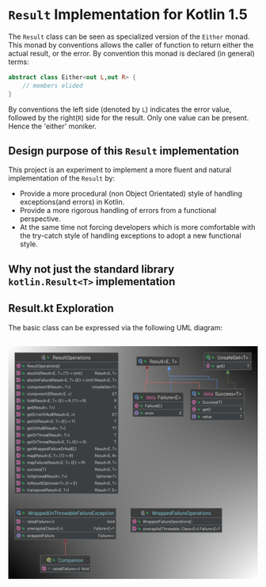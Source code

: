 # `Result` Implementation for Kotlin 1.5

The `Result` class can be seen as specialized version of the `Either` monad. This monad by conventions allows the caller of function to return either the actual result, or the error. By convention this monad is declared (in general) terms:

```kotlin
abstract class Either<out L,out R> {
    // members elided
}
```

By conventions the left side (denoted by `L`) indicates the error value, followed by the right(`R`) side for the result. Only one value can be present. Hence the 'either' moniker.

## Design purpose of this `Result` implementation

This project is an experiment to implement a more fluent and natural implementation of the `Result` by:

- Provide a more procedural (non Object Orientated) style of handling exceptions(and errors) in Kotlin.
- Provide a more rigorous handling of errors from a functional perspective.
- At the same time not forcing developers which is more comfortable with the try-catch style of handling exceptions to adopt a new functional style.

## Why not just the standard library `kotlin.Result<T>` implementation

## Result.kt Exploration

The basic class can be expressed via the following UML diagram:

![uml](resultk.png)
---
